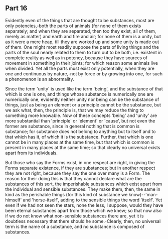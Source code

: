 ## Part 16

Evidently even of the things that are thought to be substances, most are only potencies,-both the parts of animals (for none of them exists separately; and when they are separated, then too they exist, all of them, merely as matter) and earth and fire and air; for none of them is a unity, but as it were a mere heap, till they are worked up and some unity is made out of them.
One might most readily suppose the parts of living things and the parts of the soul nearly related to them to turn out to be both, i.e.
existent in complete reality as well as in potency, because they have sources of movement in something in their joints; for which reason some animals live when divided.
Yet all the parts must exist only potentially, when they are one and continuous by nature,-not by force or by growing into one, for such a phenomenon is an abnormality.

Since the term 'unity' is used like the term 'being', and the substance of that which is one is one, and things whose substance is numerically one are numerically one, evidently neither unity nor being can be the substance of things, just as being an element or a principle cannot be the substance, but we ask what, then, the principle is, that we may reduce the thing to something more knowable.
Now of these concepts 'being' and 'unity' are more substantial than 'principle' or 'element' or 'cause', but not even the former are substance, since in general nothing that is common is substance; for substance does not belong to anything but to itself and to that which has it, of which it is the substance.
Further, that which is one cannot be in many places at the same time, but that which is common is present in many places at the same time; so that clearly no universal exists apart from its individuals.

But those who say the Forms exist, in one respect are right, in giving the Forms separate existence, if they are substances; but in another respect they are not right, because they say the one over many is a Form.
The reason for their doing this is that they cannot declare what are the substances of this sort, the imperishable substances which exist apart from the individual and sensible substances.
They make them, then, the same in kind as the perishable things (for this kind of substance we know)--'man-himself' and 'horse-itself', adding to the sensible things the word 'itself'.
Yet even if we had not seen the stars, none the less, I suppose, would they have been eternal substances apart from those which we knew; so that now also if we do not know what non-sensible substances there are, yet it is doubtless necessary that there should he some.-Clearly, then, no universal term is the name of a substance, and no substance is composed of substances.


